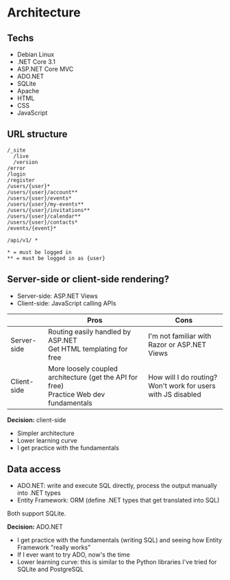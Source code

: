 # Architecture

## Techs

* Debian Linux
* .NET Core 3.1
* ASP.NET Core MVC
* ADO.NET
* SQLite
* Apache
* HTML
* CSS
* JavaScript


## URL structure

```
/_site
  /live
  /version
/error
/login
/register
/users/{user}*
/users/{user}/account**
/users/{user}/events*
/users/{user}/my-events**
/users/{user}/invitations**
/users/{user}/calendar**
/users/{user}/contacts*
/events/{event}*

/api/v1/ *

* = must be logged in
** = must be logged in as {user}
```


## Server-side or client-side rendering?

* Server-side: ASP.NET Views
* Client-side: JavaScript calling APIs


|             | Pros                                                         | Cons                                                         |
| ----------- | ------------------------------------------------------------ | ------------------------------------------------------------ |
| Server-side | Routing easily handled by ASP.NET<br />Get HTML templating for free | I'm not familiar with Razor or ASP.NET Views                 |
| Client-side | More loosely coupled architecture (get the API for free)<br />Practice Web dev fundamentals | How will I do routing?<br />Won't work for users with JS disabled |

**Decision:** client-side

- Simpler architecture
- Lower learning curve
- I get practice with the fundamentals


## Data access

* ADO.NET: write and execute SQL directly, process the output manually into .NET types
* Entity Framework: ORM (define .NET types that get translated into SQL)

Both support SQLite.

**Decision:** ADO.NET

* I get practice with the fundamentals (writing SQL) and seeing how Entity Framework "really works"
* If I ever want to try ADO, now's the time
* Lower learning curve: this is similar to the Python libraries I've tried for SQLite and PostgreSQL

